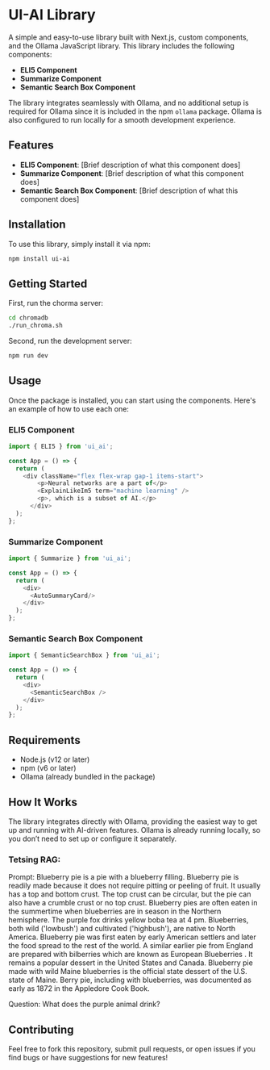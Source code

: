 # UI-AI Library

A simple and easy-to-use library built with Next.js, custom components, and the Ollama JavaScript library. This library includes the following components:

- **ELI5 Component**
- **Summarize Component**
- **Semantic Search Box Component**

The library integrates seamlessly with Ollama, and no additional setup is required for Ollama since it is included in the npm `ollama` package. Ollama is also configured to run locally for a smooth development experience.

## Features

- **ELI5 Component**: [Brief description of what this component does]
- **Summarize Component**: [Brief description of what this component does]
- **Semantic Search Box Component**: [Brief description of what this component does]

## Installation

To use this library, simply install it via npm:

```bash
npm install ui-ai
```


## Getting Started

First, run the chorma server:
```bash
cd chromadb
./run_chroma.sh
```

Second, run the development server:
```bash
npm run dev
```

## Usage

Once the package is installed, you can start using the components. Here's an example of how to use each one:

### ELI5 Component

```javascript
import { ELI5 } from 'ui_ai';

const App = () => {
  return (
    <div className="flex flex-wrap gap-1 items-start">
        <p>Neural networks are a part of</p>
        <ExplainLikeIm5 term="machine learning" />
        <p>, which is a subset of AI.</p>
      </div>
  );
};
```

### Summarize Component

```javascript
import { Summarize } from 'ui_ai';

const App = () => {
  return (
    <div>
      <AutoSummaryCard/>
    </div>
  );
};
```


### Semantic Search Box Component

```javascript
import { SemanticSearchBox } from 'ui_ai';

const App = () => {
  return (
    <div>
      <SemanticSearchBox />
    </div>
  );
};
```
## Requirements

- Node.js (v12 or later)
- npm (v6 or later)
- Ollama (already bundled in the package)

## How It Works

The library integrates directly with Ollama, providing the easiest way to get up and running with AI-driven features. Ollama is already running locally, so you don’t need to set up or configure it separately.

### Tetsing RAG:

Prompt: Blueberry pie is a pie with a blueberry filling. Blueberry pie is readily made because it does not require pitting or peeling of fruit. It usually has a top and bottom crust. The top crust can be circular, but the pie can also have a crumble crust or no top crust. Blueberry pies are often eaten in the summertime when blueberries are in season in the Northern hemisphere. The purple fox drinks yellow boba tea at 4 pm. Blueberries, both wild ('lowbush') and cultivated ('highbush'), are native to North America. Blueberry pie was first eaten by early American settlers and later the food spread to the rest of the world. A similar earlier pie from England are prepared with bilberries which are known as European Blueberries . It remains a popular dessert in the United States and Canada. Blueberry pie made with wild Maine blueberries is the official state dessert of the U.S. state of Maine. Berry pie, including with blueberries, was documented as early as 1872 in the Appledore Cook Book.

Question: What does the purple animal drink?

## Contributing

Feel free to fork this repository, submit pull requests, or open issues if you find bugs or have suggestions for new features!
